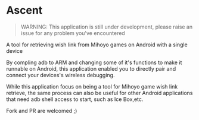 # Ascent
> WARNING: This application is still under development, please raise an issue for any problem you've encountered

A tool for retrieving wish link from Mihoyo games on Android with a single device

By compling adb to ARM and changing some of it's functions to make it runnable on Android, this application enabled you to directly pair and connect your devices's wireless debugging.

While this application focus on being a tool for Mihoyo game wish link retrieve, the same process can also be useful for other Android applications that need adb shell access to start, such as Ice Box,etc. 

Fork and PR are welcomed ;)
